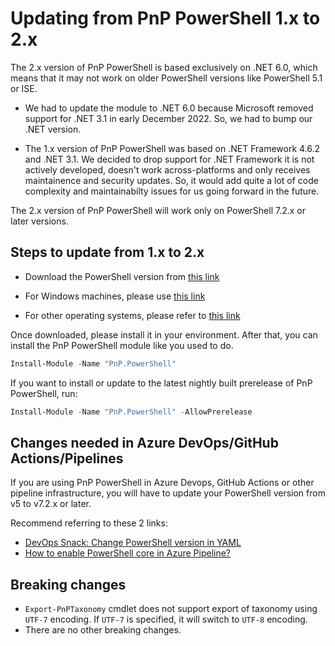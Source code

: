 # Updating from PnP PowerShell 1.x to 2.x

The 2.x version of PnP PowerShell is based exclusively on .NET 6.0, which means that it may not work on older PowerShell versions like PowerShell 5.1 or ISE.

- We had to update the module to .NET 6.0 because Microsoft removed support for .NET 3.1 in early December 2022.  So, we had to bump our .NET version.

- The 1.x version of PnP PowerShell was based on .NET Framework 4.6.2 and .NET 3.1.
We decided to drop support for .NET Framework it is not actively developed, doesn't work across-platforms and only receives maintainence and security updates. So, it would add quite a lot of code complexity and maintainabilty issues for us going forward in the future.

The 2.x version of PnP PowerShell will work only on PowerShell 7.2.x or later versions.

## Steps to update from 1.x to 2.x

- Download the PowerShell version from [this link](https://aka.ms/powershell-release?tag=lts)

- For Windows machines, please use [this link](https://learn.microsoft.com/en-us/powershell/scripting/install/installing-powershell-on-windows?view=powershell-7.2)

- For other operating systems, please refer to [this link](https://learn.microsoft.com/en-us/powershell/scripting/install/installing-powershell?view=powershell-7.2)

Once downloaded, please install it in your environment. After that, you can install the PnP PowerShell module like you used to do.

```powershell
Install-Module -Name "PnP.PowerShell"
```

If you want to install or update to the latest nightly built prerelease of PnP PowerShell, run:

```powershell
Install-Module -Name "PnP.PowerShell" -AllowPrerelease
```

## Changes needed in Azure DevOps/GitHub Actions/Pipelines

If you are using PnP PowerShell in Azure Devops, GitHub Actions or other pipeline infrastructure, you will have to update your PowerShell version from v5 to v7.2.x or later.

Recommend referring to these 2 links:

- [DevOps Snack: Change PowerShell version in YAML](https://microsoft-bitools.blogspot.com/2021/02/devops-snack-change-powershell-version.html)
- [How to enable PowerShell core in Azure Pipeline?](https://theautomationcode.com/how-to-enable-powershell-core-in-azure-pipeline/)

## Breaking changes

- `Export-PnPTaxonomy` cmdlet does not support export of taxonomy using `UTF-7` encoding. If `UTF-7` is specified, it will switch to `UTF-8` encoding.
- There are no other breaking changes.
